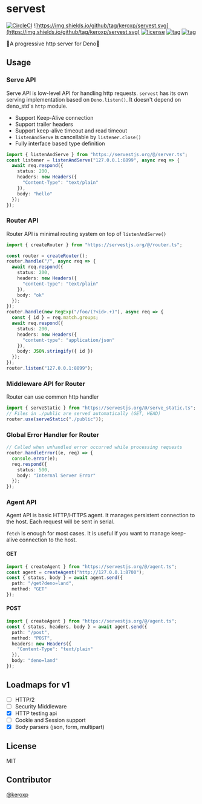 # servest

[![CircleCI](https://circleci.com/gh/keroxp/servest.svg?style=svg)](https://circleci.com/gh/keroxp/servest)
![https://img.shields.io/github/tag/keroxp/servest.svg](https://img.shields.io/github/tag/keroxp/servest.svg)
[![license](https://img.shields.io/github/license/keroxp/servest.svg)](https://github.com/keroxp/servest)
[![tag](https://img.shields.io/badge/deno-v0.20.0-green.svg)](https://github.com/denoland/deno)
[![tag](https://img.shields.io/badge/deno__std-v0.20.0-green.svg)](https://github.com/denoland/deno_std)

🌾A progressive http server for Deno🌾

## Usage

### Serve API

Serve API is low-level API for handling http requests. `servest` has its own serving implementation based on `Deno.listen()`. It doesn't depend on deno_std's `http` module.

- Support Keep-Alive connection
- Support trailer headers
- Support keep-alive timeout and read timeout
- `listenAndServe` is cancellable by `listener.close()`
- Fully interface based type definition

```ts
import { listenAndServe } from "https://servestjs.org/@/server.ts";
const listener = listenAndServe("127.0.0.1:8899", async req => {
  await req.respond({
    status: 200,
    headers: new Headers({
      "Content-Type": "text/plain"
    }),
    body: "hello"
  });
});
```

### Router API

Router API is minimal routing system on top of `listenAndServe()`

```ts
import { createRouter } from "https://servestjs.org/@/router.ts";

const router = createRouter();
router.handle("/", async req => {
  await req.respond({
    status: 200,
    headers: new Headers({
      "content-type": "text/plain"
    }),
    body: "ok"
  });
});
router.handle(new RegExp("/foo/(?<id>.+)"), async req => {
  const { id } = req.match.groups;
  await req.respond({
    status: 200,
    headers: new Headers({
      "content-type": "application/json"
    }),
    body: JSON.stringify({ id })
  });
});
router.listen("127.0.0.1:8899");
```

### Middleware API for Router

Router can use common http handler

```ts
import { serveStatic } from "https://servestjs.org/@/serve_static.ts";
// Files in ./public are served automatically (GET, HEAD)
router.use(serveStatic("./public"));
```

### Global Error Handler for Router

```ts
// Called when unhandled error occurred while processing requests
router.handleError((e, req) => {
  console.error(e);
  req.respond({
    status: 500,
    body: "Internal Server Error"
  });
});
```

### Agent API

Agent API is basic HTTP/HTTPS agent. It manages persistent connection to the host. Each request will be sent in serial.

`fetch` is enough for most cases. It is useful if you want to manage keep-alive connection to the host.

#### GET

```ts
import { createAgent } from "https://servestjs.org/@/agent.ts";
const agent = createAgent("http://127.0.0.1:8700");
const { status, body } = await agent.send({
  path: "/get?deno=land",
  method: "GET"
});
```

#### POST

```ts
import { createAgent } from "https://servestjs.org/@/agent.ts";
const { status, headers, body } = await agent.send({
  path: "/post",
  method: "POST",
  headers: new Headers({
    "Content-Type": "text/plain"
  }),
  body: "deno=land"
});
```

## Loadmaps for v1

- [ ] HTTP/2
- [ ] Security Middleware
- [x] HTTP testing api
- [ ] Cookie and Session support
- [x] Body parsers (json, form, multipart)

## License

MIT

## Contributor

[@keroxp](https://github.com/keroxp)
